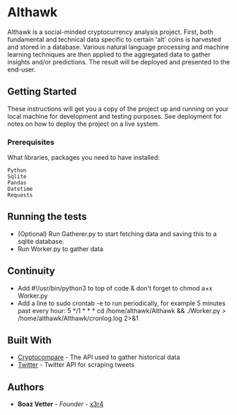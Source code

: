 # Althawk
Althawk is a social-minded cryptocurrency analysis project. First, both fundamental and technical data specific to certain 'alt' coins is harvested and stored in a database. Various natural language processing and machine learning techniques are then applied to the aggregated data to gather insights and/or predictions. The result will be deployed and presented to the end-user.

## Getting Started

These instructions will get you a copy of the project up and running on your local machine for development and testing purposes. See deployment for notes on how to deploy the project on a live system.

### Prerequisites

What libraries, packages you need to have installed:

```
Python
Sqlite
Pandas
Datetime
Requests
```

## Running the tests

- (Optional) Run Gatherer.py to start fetching data and saving this to a sqlite database.
- Run Worker.py to gather data

## Continuity

- Add #!/usr/bin/python3 to top of code & don't forget to chmod a+x Worker.py
- Add a line to sudo crontab -e to run periodically, for example 5 minutes past every hour: 5 */1 * * * cd /home/althawk/Althawk && ./Worker.py > /home/althawk/Althawk/cronlog.log 2>&1

## Built With

* [Cryptocompare](https://min-api.cryptocompare.com/) - The API used to gather historical data
* [Twitter](https://developer.twitter.com/en/docs) - Twitter API for scraping tweets

## Authors

* **Boaz Vetter** - *Founder* - [x3r4](https://github.com/x3r4)
